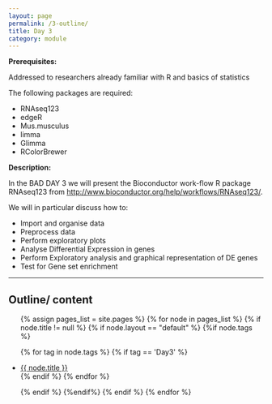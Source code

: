 ```yaml
---
layout: page
permalink: /3-outline/
title: Day 3
category: module
---
```

**Prerequisites:**

Addressed to researchers already familiar with R and basics of statistics

The following packages are required:

- RNAseq123
- edgeR
- Mus.musculus
- limma
- Glimma
- RColorBrewer

**Description:**

In the BAD DAY 3 we will present the Bioconductor work-flow R package RNAseq123 from <http://www.bioconductor.org/help/workflows/RNAseq123/>.

We will in particular discuss how to:

- Import and organise data
- Preprocess data
- Perform exploratory plots
- Analyse Differential Expression in genes
- Perform Exploratory analysis and graphical representation of DE genes
- Test for Gene set enrichment

---

## Outline/ content


<ul >
{% assign pages_list = site.pages %}
{% for node in pages_list %}
{% if node.title != null %}
{% if node.layout == "default" %}
{%if node.tags %}

{% for tag in node.tags %}
{% if tag == 'Day3' %}
<!-- Note you need to prepend the site.baseurl always-->
<li><a href="{{ node.url | absolute_url}}">{{ node.title }}</a>
</li>
{% endif %}
{% endfor %}

{% endif %}
{%endif%}
{% endif %}
{% endfor %}
</ul>




<a href="{{site.url}}{{site.baseurl}}/index.html" class="float" >
<i class="fa fa-home my-float"></i>
</a>
